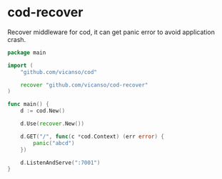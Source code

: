 # cod-recover

Recover middleware for cod, it can get panic error to avoid application crash.

```go
package main

import (
	"github.com/vicanso/cod"

	recover "github.com/vicanso/cod-recover"
)

func main() {
	d := cod.New()

	d.Use(recover.New())

	d.GET("/", func(c *cod.Context) (err error) {
		panic("abcd")
	})

	d.ListenAndServe(":7001")
}

```